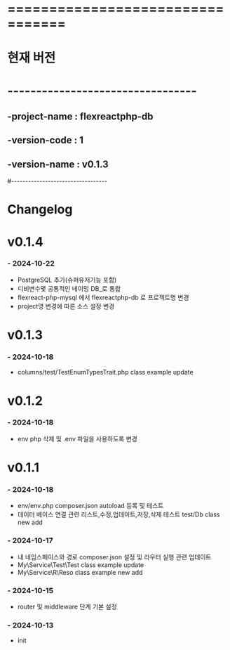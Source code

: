 # =================================
# 현재 버전
# ---------------------------------
## -project-name : flexreactphp-db
## -version-code : 1
## -version-name : v0.1.3
#----------------------------------

# Changelog

# v0.1.4
### - 2024-10-22
- PostgreSQL 추가(슈퍼유저기능 포함)
- 디비변수몇 공통적인 네이밍 DB_로 통합
- flexreact-php-mysql 에서 flexreactphp-db 로 프로젝트명 변경
- project명 변경에 따른 소스 설정 변경

# v0.1.3
### - 2024-10-18
- columns/test/TestEnumTypesTrait.php class example update

# v0.1.2
### - 2024-10-18
- env php 삭제 및 .env 파일을 사용하도록 변경

# v0.1.1
### - 2024-10-18
- env/env.php composer.json autoload 등록 및 테스트
- 데이터 베이스 연결 관련 리스트,수정,업데이트,저장,삭제 테스트 test/Db class new add

### - 2024-10-17
- 내 네임스페이스와 경로 composer.json 설정 및 라우터 실행 관련 업데이트 
- My\Service\Test\Test class example update
- My\Service\R\Reso class example new add

### - 2024-10-15
- router 및 middleware 단계 기본 설정

### - 2024-10-13
- init